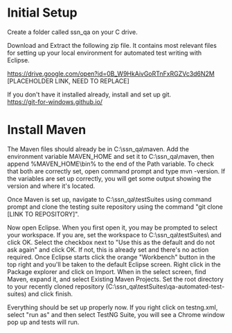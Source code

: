 Initial Setup
================

Create a folder called ssn_qa on your C drive.

Download and Extract the following zip file.  It contains most relevant files for setting up your local environment for automated test writing with Eclipse.

https://drive.google.com/open?id=0B_W9HkAivGoRTnFxRGZVc3d6N2M  [PLACEHOLDER LINK, NEED TO REPLACE]

If you don't have it installed already, install and set up git.  
https://git-for-windows.github.io/

Install Maven
================
The Maven files should already be in C:\ssn_qa\maven.  Add the environment variable MAVEN_HOME and set it to C:\ssn_qa\maven, then append %MAVEN_HOME\bin% to the end of the Path variable.  To check that both are correctly set, open command prompt and type mvn -version.  If the variables are set up correctly, you will get some output showing the version and where it's located.  

Once Maven is set up, navigate to C:\ssn_qa\testSuites using command prompt and clone the testing suite repository using the command "git clone [LINK TO REPOSITORY]".  

Now open Eclipse.  When you first open it, you may be prompted to select your workspace.  If you are, set the workspace to C:\ssn_qa\testSuites\ and click OK.  Select the checkbox next to "Use this as the default and do not ask again" and click OK.  If not, this is already set and there's no action required.  Once Eclipse starts click the orange "Workbench" button in the top right and you'll be taken to the default Eclipse screen.  Right click  in the Package explorer and click on Import.  When in the select screen, find Maven, expand it, and select Existing Maven Projects.  Set the root directory to your recently cloned repository (C:\ssn_qa\testSuites\qa-automated-test-suites\) and click finish.  

Everything should be set up properly now.  If you right click on testng.xml, select "run as" and then select TestNG Suite, you will see a Chrome window pop up and tests will run.  
